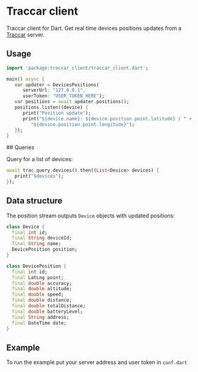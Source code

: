 # Traccar client

Traccar client for Dart. Get real time devices positions updates from a
[Traccar](http://traccar.org/) server.

## Usage

   ```dart
   import 'package:traccar_client/traccar_client.dart';

   main() async {
      var updater = DevicesPositions(
         serverUrl: "127.0.0.1",
         userToken: "USER_TOKEN_HERE");
      var positions = await updater.positions();
      positions.listen((device) {
         print("Position update");
         print("${device.name}: ${device.position.point.latitude} / " +
            "${device.position.point.longitude}");
      });
   }
   ```

## Queries

Query for a list of devices:

   ```dart
   await trac.query.devices().then((List<Device> devices) {
      print("$devices");
   });
   ```

## Data structure

The position stream outputs `Device` objects with updated positions:

   ```dart
   class Device {
     final int id;
     final String deviceId;
     final String name;
     DevicePosition position;
   }

   class DevicePosition {
     final int id;
     final LatLng point;
     final double accuracy;
     final double altitude;
     final double speed;
     final double distance;
     final double totalDistance;
     final double batteryLevel;
     final String address;
     final DateTime date;
   }
   ```

## Example

To run the example put your server address and user token in `conf.dart`
